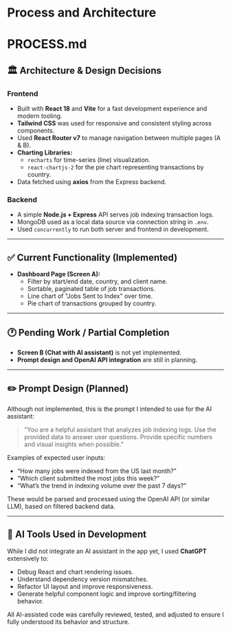 

# Process and Architecture


# PROCESS.md

## 🏛 Architecture & Design Decisions

### Frontend

- Built with **React 18** and **Vite** for a fast development experience and modern tooling.
- **Tailwind CSS** was used for responsive and consistent styling across components.
- Used **React Router v7** to manage navigation between multiple pages (A & B).
- **Charting Libraries:**
  - `recharts` for time-series (line) visualization.
  - `react-chartjs-2` for the pie chart representing transactions by country.
- Data fetched using **axios** from the Express backend.

### Backend

- A simple **Node.js + Express** API serves job indexing transaction logs.
- MongoDB used as a local data source via connection string in `.env`.
- Used `concurrently` to run both server and frontend in development.

---

## ✅ Current Functionality (Implemented)

- **Dashboard Page (Screen A):**
  - Filter by start/end date, country, and client name.
  - Sortable, paginated table of job transactions.
  - Line chart of "Jobs Sent to Index" over time.
  - Pie chart of transactions grouped by country.

---

## 🕐 Pending Work / Partial Completion

- **Screen B (Chat with AI assistant)** is not yet implemented.
- **Prompt design and OpenAI API integration** are still in planning.

---

## ✏️ Prompt Design (Planned)

Although not implemented, this is the prompt I intended to use for the AI assistant:

> "You are a helpful assistant that analyzes job indexing logs. Use the provided data to answer user questions. Provide specific numbers and visual insights when possible."

Examples of expected user inputs:

- “How many jobs were indexed from the US last month?”
- “Which client submitted the most jobs this week?”
- “What’s the trend in indexing volume over the past 7 days?”

These would be parsed and processed using the OpenAI API (or similar LLM), based on filtered backend data.

---

## 🧠 AI Tools Used in Development

While I did not integrate an AI assistant in the app yet, I used **ChatGPT** extensively to:

- Debug React and chart rendering issues.
- Understand dependency version mismatches.
- Refactor UI layout and improve responsiveness.
- Generate helpful component logic and improve sorting/filtering behavior.

All AI-assisted code was carefully reviewed, tested, and adjusted to ensure I fully understood its behavior and structure.


